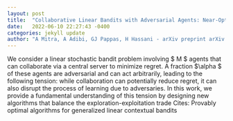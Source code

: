 ```yaml
---
layout: post
title:  "Collaborative Linear Bandits with Adversarial Agents: Near-Optimal Regret Bounds"
date:   2022-06-10 22:27:43 -0400
categories: jekyll update
author: "A Mitra, A Adibi, GJ Pappas, H Hassani - arXiv preprint arXiv:2206.02834, 2022"
---
```

We consider a linear stochastic bandit problem involving $ M $ agents that can collaborate via a central server to minimize regret. A fraction $\alpha $ of these agents are adversarial and can act arbitrarily, leading to the following tension: while collaboration can potentially reduce regret, it can also disrupt the process of learning due to adversaries. In this work, we provide a fundamental understanding of this tension by designing new algorithms that balance the exploration-exploitation trade 
Cites: Provably optimal algorithms for generalized linear contextual bandits